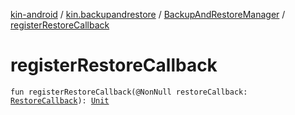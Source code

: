 [kin-android](../../index.md) / [kin.backupandrestore](../index.md) / [BackupAndRestoreManager](index.md) / [registerRestoreCallback](./register-restore-callback.md)

# registerRestoreCallback

`fun registerRestoreCallback(@NonNull restoreCallback: `[`RestoreCallback`](../-restore-callback/index.md)`): `[`Unit`](https://kotlinlang.org/api/latest/jvm/stdlib/kotlin/-unit/index.html)